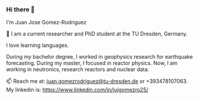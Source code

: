 ### Hi there 👋
I'm Juan Jose Gomez-Rodriguez

🔭 I am a current researcher and PhD student at the TU Dresden, Germany. 

I love learning languages.

During my bachelor degree, I worked in geophysics research for earthquake forecasting. During my master, I focused in reactor physics. Now, I am working in neutronics, research reactors and nuclear data. 

📫 Reach me at: juan.gomezrodriguez@tu-dresden.de or +393478107063.
My linkedin is: https://www.linkedin.com/in/jujgomezro25/
<!--
**jgomezrodriguez/jgomezrodriguez** is a ✨ _special_ ✨ repository because its `README.md` (this file) appears on your GitHub profile.

Here are some ideas to get you started:

- 🔭 I’m currently working on ...
- 🌱 I’m currently learning ...
- 👯 I’m looking to collaborate on ...
- 🤔 I’m looking for help with ...
- 💬 Ask me about ...
- 📫 How to reach me: ...
- 😄 Pronouns: ...
- ⚡ Fun fact: ...
-->
